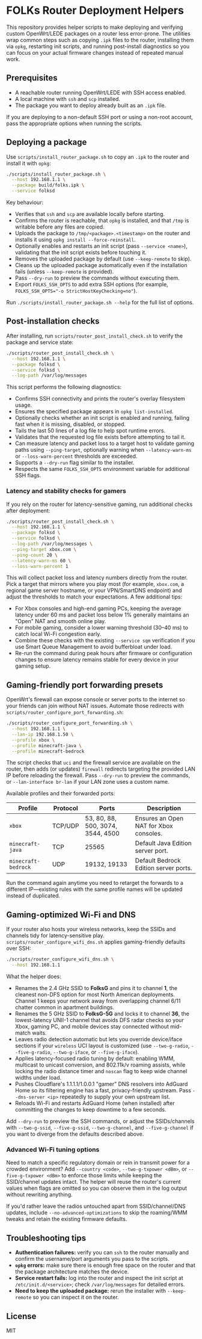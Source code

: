 # FOLKs Router Deployment Helpers

This repository provides helper scripts to make deploying and verifying custom
OpenWrt/LEDE packages on a router less error-prone. The utilities wrap common
steps such as copying `.ipk` files to the router, installing them via `opkg`,
restarting init scripts, and running post-install diagnostics so you can focus
on your actual firmware changes instead of repeated manual work.

## Prerequisites

- A reachable router running OpenWrt/LEDE with SSH access enabled.
- A local machine with `ssh` and `scp` installed.
- The package you want to deploy already built as an `.ipk` file.

If you are deploying to a non-default SSH port or using a non-root account,
pass the appropriate options when running the scripts.

## Deploying a package

Use `scripts/install_router_package.sh` to copy an `.ipk` to the router and
install it with `opkg`:

```bash
./scripts/install_router_package.sh \
  --host 192.168.1.1 \
  --package build/folks.ipk \
  --service folksd
```

Key behaviour:

- Verifies that `ssh` and `scp` are available locally before starting.
- Confirms the router is reachable, that `opkg` is installed, and that `/tmp`
  is writable before any files are copied.
- Uploads the package to `/tmp/<package>.<timestamp>` on the router and installs
  it using `opkg install --force-reinstall`.
- Optionally enables and restarts an init script (pass `--service <name>`),
  validating that the init script exists before touching it.
- Removes the uploaded package by default (use `--keep-remote` to skip).
- Cleans up the uploaded package automatically even if the installation fails
  (unless `--keep-remote` is provided).
- Pass `--dry-run` to preview the commands without executing them.
- Export `FOLKS_SSH_OPTS` to add extra SSH options (for example,
  `FOLKS_SSH_OPTS="-o StrictHostKeyChecking=no"`).

Run `./scripts/install_router_package.sh --help` for the full list of options.

## Post-installation checks

After installing, run `scripts/router_post_install_check.sh` to verify the
package and service state:

```bash
./scripts/router_post_install_check.sh \
  --host 192.168.1.1 \
  --package folksd \
  --service folksd \
  --log-path /var/log/messages
```

This script performs the following diagnostics:

- Confirms SSH connectivity and prints the router's overlay filesystem usage.
- Ensures the specified package appears in `opkg list-installed`.
- Optionally checks whether an init script is enabled and running, failing fast
  when it is missing, disabled, or stopped.
- Tails the last 50 lines of a log file to help spot runtime errors.
- Validates that the requested log file exists before attempting to tail it.
- Can measure latency and packet loss to a target host to validate gaming paths
  using `--ping-target`, optionally warning when `--latency-warn-ms` or
  `--loss-warn-percent` thresholds are exceeded.
- Supports a `--dry-run` flag similar to the installer.
- Respects the same `FOLKS_SSH_OPTS` environment variable for additional SSH
  flags.

### Latency and stability checks for gamers

If you rely on the router for latency-sensitive gaming, run additional checks
after deployment:

```bash
./scripts/router_post_install_check.sh \
  --host 192.168.1.1 \
  --package folksd \
  --service folksd \
  --log-path /var/log/messages \
  --ping-target xbox.com \
  --ping-count 20 \
  --latency-warn-ms 60 \
  --loss-warn-percent 1
```

This will collect packet loss and latency numbers directly from the router.
Pick a target that mirrors where you play most (for example, `xbox.com`, a
regional game server hostname, or your VPN/SmartDNS endpoint) and adjust the
thresholds to match your expectations. A few additional tips:

- For Xbox consoles and high-end gaming PCs, keeping the average latency under
  60 ms and packet loss below 1% generally maintains an "Open" NAT and smooth
  online play.
- For mobile gaming, consider a lower warning threshold (30–40 ms) to catch
  local Wi-Fi congestion early.
- Combine these checks with the existing `--service sqm` verification if you
  use Smart Queue Management to avoid bufferbloat under load.
- Re-run the command during peak hours after firmware or configuration changes
  to ensure latency remains stable for every device in your gaming setup.

## Gaming-friendly port forwarding presets

OpenWrt's firewall can expose console or server ports to the internet so your
friends can join without NAT issues. Automate those redirects with
`scripts/router_configure_port_forwarding.sh`:

```bash
./scripts/router_configure_port_forwarding.sh \
  --host 192.168.1.1 \
  --lan-ip 192.168.1.50 \
  --profile xbox \
  --profile minecraft-java \
  --profile minecraft-bedrock
```

The script checks that `uci` and the firewall service are available on the
router, then adds (or updates) `firewall` redirects targeting the provided LAN
IP before reloading the firewall. Pass `--dry-run` to preview the commands, or
`--lan-interface br-lan` if your LAN zone uses a custom name.

Available profiles and their forwarded ports:

| Profile            | Protocol | Ports                  | Description |
|--------------------|----------|------------------------|-------------|
| `xbox`             | TCP/UDP  | 53, 80, 88, 500, 3074, 3544, 4500 | Ensures an Open NAT for Xbox consoles. |
| `minecraft-java`   | TCP      | 25565                  | Default Java Edition server port. |
| `minecraft-bedrock`| UDP      | 19132, 19133           | Default Bedrock Edition server ports. |

Run the command again anytime you need to retarget the forwards to a different
IP—existing rules with the same profile names will be updated instead of
duplicated.

## Gaming-optimized Wi-Fi and DNS

If your router also hosts your wireless networks, keep the SSIDs and channels
tidy for latency-sensitive play. `scripts/router_configure_wifi_dns.sh` applies
gaming-friendly defaults over SSH:

```bash
./scripts/router_configure_wifi_dns.sh \
  --host 192.168.1.1
```

What the helper does:

- Renames the 2.4 GHz SSID to **FolksG** and pins it to channel **1**, the
  cleanest non-DFS option for most North American deployments. Channel 1 keeps
  your network away from overlapping channel 6/11 chatter common in apartment
  buildings.
- Renames the 5 GHz SSID to **FolksG-5G** and locks it to channel **36**, the
  lowest-latency UNII-1 channel that avoids DFS radar checks so your Xbox,
  gaming PC, and mobile devices stay connected without mid-match waits.
- Leaves radio detection automatic but lets you override device/iface sections
  if your `wireless` UCI layout is customized (use `--two-g-radio`,
  `--five-g-radio`, `--two-g-iface`, or `--five-g-iface`).
- Applies latency-focused radio tuning by default: enabling WMM, multicast to
  unicast conversion, and 802.11k/v roaming assists, while locking the radio
  distance timer and `noscan` flag to keep wide channel widths under load.
- Pushes Cloudflare's 1.1.1.1/1.0.0.1 "gamer" DNS resolvers into AdGuard Home
  so its filtering engine has a fast, privacy-friendly upstream. Pass
  `--dns-server <ip>` repeatedly to supply your own upstream list.
- Reloads Wi-Fi and restarts AdGuard Home (when installed) after committing the
  changes to keep downtime to a few seconds.

Add `--dry-run` to preview the SSH commands, or adjust the SSIDs/channels with
`--two-g-ssid`, `--five-g-ssid`, `--two-g-channel`, and `--five-g-channel` if you
want to diverge from the defaults described above.

### Advanced Wi-Fi tuning options

Need to match a specific regulatory domain or rein in transmit power for a
crowded environment? Add `--country <code>`, `--two-g-txpower <dBm>`, or
`--five-g-txpower <dBm>` to enforce those limits while keeping the SSID/channel
updates intact. The helper will reuse the router's current values when flags are
omitted so you can observe them in the log output without rewriting anything.

If you'd rather leave the radios untouched apart from SSID/channel/DNS updates,
include `--no-advanced-optimizations` to skip the roaming/WMM tweaks and retain
the existing firmware defaults.

## Troubleshooting tips

- **Authentication failures:** verify you can `ssh` to the router manually and
  confirm the username/port arguments you pass to the scripts.
- **`opkg` errors:** make sure there is enough free space on the router and that
  the package architecture matches the device.
- **Service restart fails:** log into the router and inspect the init script at
  `/etc/init.d/<service>`; check `/var/log/messages` for detailed errors.
- **Need to keep the uploaded package:** rerun the installer with
  `--keep-remote` so you can inspect it on the router.

## License

MIT
